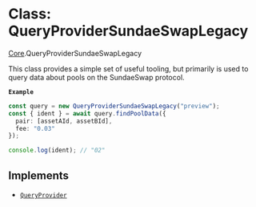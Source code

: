 # Class: QueryProviderSundaeSwapLegacy

[Core](../modules/Core.md).QueryProviderSundaeSwapLegacy

This class provides a simple set of useful tooling, but primarily is used to
query data about pools on the SundaeSwap protocol.

**`Example`**

```ts
const query = new QueryProviderSundaeSwapLegacy("preview");
const { ident } = await query.findPoolData({
  pair: [assetAId, assetBId],
  fee: "0.03"
});

console.log(ident); // "02"
```

## Implements

- [`QueryProvider`](Core.QueryProvider.md)
